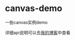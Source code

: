 # canvas-demo
一些canvas实例demo

详细api说明可以去[我的博客](https://carolyicheng666.github.io/2017/12/20/canvas-api/)中查看